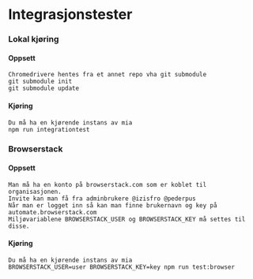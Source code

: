 # Integrasjonstester
  
### Lokal kjøring
#### Oppsett
    Chromedrivere hentes fra et annet repo vha git submodule
    git submodule init
    git submodule update

#### Kjøring
    Du må ha en kjørende instans av mia
    npm run integrationtest

### Browserstack
#### Oppsett
    Man må ha en konto på browserstack.com som er koblet til organisasjonen.
    Invite kan man få fra adminbrukere @izisfro @pederpus
    Når man er logget inn så kan man finne brukernavn og key på automate.browserstack.com
    Miljøvariablene BROWSERSTACK_USER og BROWSERSTACK_KEY må settes til disse.

#### Kjøring
    Du må ha en kjørende instans av mia
    BROWSERSTACK_USER=user BROWSERSTACK_KEY=key npm run test:browser
     
